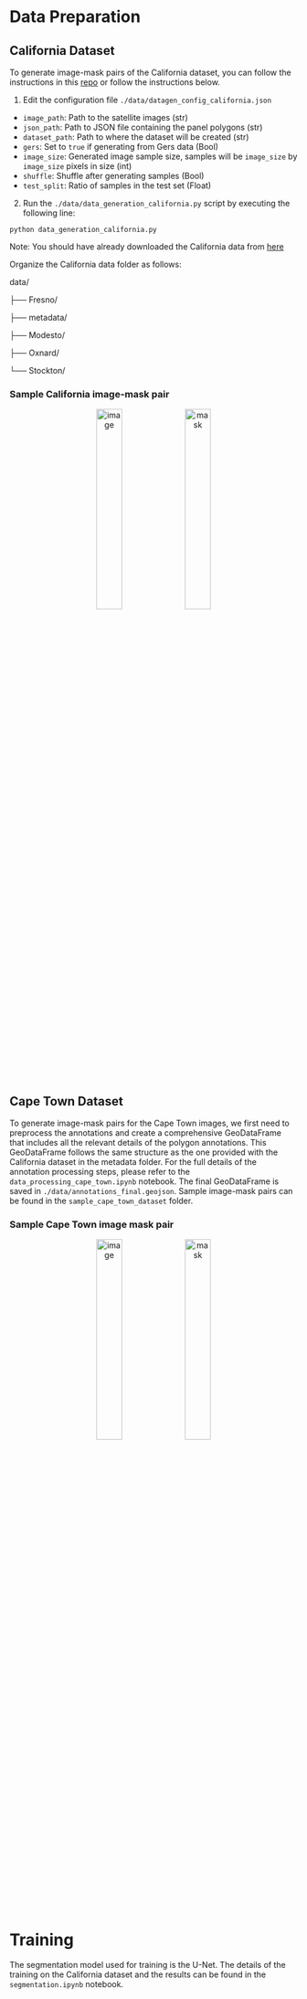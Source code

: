 # Data Preparation

## California Dataset
To generate image-mask pairs of the California dataset, you can follow the instructions in this [repo](https://github.com/A-Stangeland/SolarDetection) or follow the instructions below.

1. Edit the configuration file `./data/datagen_config_california.json` 

* ```image_path```: Path to the satellite images (str)
* ```json_path```: Path to JSON file containing the panel polygons (str)
* ```dataset_path```: Path to where the dataset will be created (str)
* ```gers```: Set to `true` if generating from Gers data (Bool)
* ```image_size```: Generated image sample size, samples will be ```image_size``` by ```image_size``` pixels in size (int)
* ```shuffle```: Shuffle after generating samples (Bool)
* ```test_split```: Ratio of samples in the test set (Float)


2. Run the `./data/data_generation_california.py` script by executing the following line:

```python data_generation_california.py```

Note: You should have already downloaded the California data from [here](https://figshare.com/articles/dataset/Distributed_Solar_Photovoltaic_Array_Location_and_Extent_Data_Set_for_Remote_Sensing_Object_Identification/3385780?backTo=/collections/Full_Collection_Distributed_Solar_Photovoltaic_Array_Location_and_Extent_Data_Set_for_Remote_Sensing_Object_Identification/3255643)

Organize the California data folder as follows:

data/

├── Fresno/

├── metadata/

├── Modesto/

├── Oxnard/

└── Stockton/

### Sample California image-mask pair
<p align="center">
  <img src="data/sample_california_dataset/i_0.png" alt="image" width="30%" style="display:inline-block;"/>
  <img src="data/sample_california_dataset/m_0.png" alt="mask" width="30%" style="display:inline-block;"/>
</p>



## Cape Town Dataset
To generate image-mask pairs for the Cape Town images, we first need to preprocess the annotations and create a comprehensive GeoDataFrame that includes all the relevant details of the polygon annotations. This GeoDataFrame follows the same structure as the one provided with the California dataset in the metadata folder. For the full details of the annotation processing steps, please refer to the `data_processing_cape_town.ipynb` notebook. The final GeoDataFrame is saved in `./data/annotations_final.geojson`. Sample image-mask pairs can be found in the `sample_cape_town_dataset` folder.


### Sample Cape Town image mask pair 

<p align="center">
  <img src="data/sample_cape_town_dataset/i_W07C_4_8_4.png" alt="image" width="30%" style="display:inline-block;"/>
  <img src="data/sample_cape_town_dataset/m_W07C_4_8_4.png" alt="mask" width="30%" style="display:inline-block;"/>
</p>



# Training 
The segmentation model used for training is the U-Net. The details of the training on the California dataset and the results can be found in the `segmentation.ipynb` notebook.

